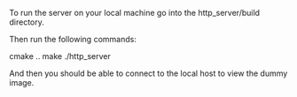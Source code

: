 To run the server on your local machine go into the http_server/build directory.

Then run the following commands:

cmake ..
make
./http_server

And then you should be able to connect to the local host to view the dummy image.
